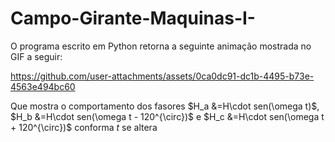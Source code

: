 # Campo-Girante-Maquinas-I-

O programa escrito em Python retorna a seguinte animação mostrada no GIF a seguir:

https://github.com/user-attachments/assets/0ca0dc91-dc1b-4495-b73e-4563e494bc60

Que mostra o comportamento dos fasores $H_a &=H\cdot sen(\omega t)$, $H_b &=H\cdot sen(\omega t - 120^{\circ})$ e $H_c &=H\cdot sen(\omega t + 120^{\circ})$ conforma $t$ se altera
